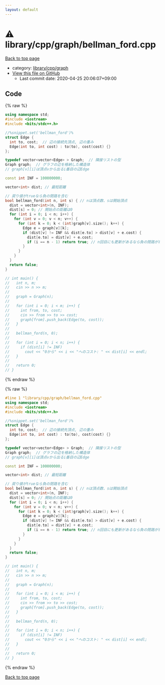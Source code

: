```yaml
---
layout: default
---
```


<!-- mathjax config similar to math.stackexchange -->
<script type="text/javascript" async
  src="https://cdnjs.cloudflare.com/ajax/libs/mathjax/2.7.5/MathJax.js?config=TeX-MML-AM_CHTML">
</script>
<script type="text/x-mathjax-config">
  MathJax.Hub.Config({
    TeX: { equationNumbers: { autoNumber: "AMS" }},
    tex2jax: {
      inlineMath: [ ['$','$'] ],
      processEscapes: true
    },
    "HTML-CSS": { matchFontHeight: false },
    displayAlign: "left",
    displayIndent: "2em"
  });
</script>

<script type="text/javascript" src="https://cdnjs.cloudflare.com/ajax/libs/jquery/3.4.1/jquery.min.js"></script>
<script src="https://cdn.jsdelivr.net/npm/jquery-balloon-js@1.1.2/jquery.balloon.min.js" integrity="sha256-ZEYs9VrgAeNuPvs15E39OsyOJaIkXEEt10fzxJ20+2I=" crossorigin="anonymous"></script>
<script type="text/javascript" src="../../../../assets/js/copy-button.js"></script>
<link rel="stylesheet" href="../../../../assets/css/copy-button.css" />


# :warning: library/cpp/graph/bellman_ford.cpp

<a href="../../../../index.html">Back to top page</a>

* category: <a href="../../../../index.html#df01edd2bf6d13defce1efe9440d670c">library/cpp/graph</a>
* <a href="{{ site.github.repository_url }}/blob/master/library/cpp/graph/bellman_ford.cpp">View this file on GitHub</a>
    - Last commit date: 2020-04-25 20:06:07+09:00




## Code

<a id="unbundled"></a>
{% raw %}
```cpp
using namespace std;
#include <iostream>
#include <bits/stdc++.h>

//%snippet.set('bellman_ford')%
struct Edge {
  int to, cost;  // 辺の接続先頂点, 辺の重み
  Edge(int to, int cost) : to(to), cost(cost) {}
};

typedef vector<vector<Edge> > Graph;  // 隣接リストの型
Graph graph;  // グラフの辺を格納した構造体
// graph[v][i]は頂点vから出るi番目の辺Edge

const int INF = 100000000;

vector<int> dist; // 最短距離

// 戻り値がtrueなら負の閉路を含む
bool bellman_ford(int n, int s) { // nは頂点数、sは開始頂点
  dist = vector<int>(n, INF);
  dist[s] = 0; // 開始点の距離は0
  for (int i = 0; i < n; i++) {
    for (int v = 0; v < n; v++) {
      for (int k = 0; k < (int)graph[v].size(); k++) {
        Edge e = graph[v][k];
        if (dist[v] != INF && dist[e.to] > dist[v] + e.cost) {
          dist[e.to] = dist[v] + e.cost;
          if (i == n - 1) return true; // n回目にも更新があるなら負の閉路が存在
        }
      }
    }
  }
  return false;
}

// int main() {
//   int n, m;
//   cin >> n >> m;
//
//   graph = Graph(n);
//  
//   for (int i = 0; i < m; i++) {
//     int from, to, cost;
//     cin >> from >> to >> cost;
//     graph[from].push_back(Edge(to, cost));
//   }
//  
//   bellman_ford(n, 0);
//  
//   for (int i = 0; i < n; i++) {
//     if (dist[i] != INF)
//       cout << "0から" << i << "へのコスト: " << dist[i] << endl;
//   }
//  
//   return 0;
// }

```
{% endraw %}

<a id="bundled"></a>
{% raw %}
```cpp
#line 1 "library/cpp/graph/bellman_ford.cpp"
using namespace std;
#include <iostream>
#include <bits/stdc++.h>

//%snippet.set('bellman_ford')%
struct Edge {
  int to, cost;  // 辺の接続先頂点, 辺の重み
  Edge(int to, int cost) : to(to), cost(cost) {}
};

typedef vector<vector<Edge> > Graph;  // 隣接リストの型
Graph graph;  // グラフの辺を格納した構造体
// graph[v][i]は頂点vから出るi番目の辺Edge

const int INF = 100000000;

vector<int> dist; // 最短距離

// 戻り値がtrueなら負の閉路を含む
bool bellman_ford(int n, int s) { // nは頂点数、sは開始頂点
  dist = vector<int>(n, INF);
  dist[s] = 0; // 開始点の距離は0
  for (int i = 0; i < n; i++) {
    for (int v = 0; v < n; v++) {
      for (int k = 0; k < (int)graph[v].size(); k++) {
        Edge e = graph[v][k];
        if (dist[v] != INF && dist[e.to] > dist[v] + e.cost) {
          dist[e.to] = dist[v] + e.cost;
          if (i == n - 1) return true; // n回目にも更新があるなら負の閉路が存在
        }
      }
    }
  }
  return false;
}

// int main() {
//   int n, m;
//   cin >> n >> m;
//
//   graph = Graph(n);
//  
//   for (int i = 0; i < m; i++) {
//     int from, to, cost;
//     cin >> from >> to >> cost;
//     graph[from].push_back(Edge(to, cost));
//   }
//  
//   bellman_ford(n, 0);
//  
//   for (int i = 0; i < n; i++) {
//     if (dist[i] != INF)
//       cout << "0から" << i << "へのコスト: " << dist[i] << endl;
//   }
//  
//   return 0;
// }

```
{% endraw %}

<a href="../../../../index.html">Back to top page</a>

